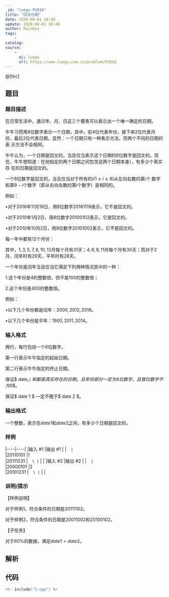 ```yaml
---
_id: "luogu-P2010"
title: "回文日期"
date: 2020-08-01 10:48
update: 2020-08-01 10:48
author: Rainboy
tags:
    - 
catalog: 
source: 
    - 
      oj: luogu
      url: https://www.luogu.com.cn/problem/P2010
---
```


@[toc]

## 题目



### 题目描述

在日常生活中，通过年、月、日这三个要素可以表示出一个唯一确定的日期。

牛牛习惯用$8$位数字表示一个日期，其中，前$4$位代表年份，接下来$2$位代表月 份，最后$2$位代表日期。显然：一个日期只有一种表示方法，而两个不同的日期的表 示方法不会相同。

牛牛认为，一个日期是回文的，当且仅当表示这个日期的8位数字是回文的。现 在，牛牛想知道：在他指定的两个日期之间包含这两个日期本身），有多少个真实存 在的日期是回文的。

一个$8$位数字是回文的，当且仅当对于所有的$i ( 1  \le i \le  8)$从左向右数的第i个 数字和第$9-i$个数字（即从右向左数的第$i$个数字）是相同的。

例如：

•对于2016年11月19日，用$8$位数字$20161119$表示，它不是回文的。

•对于2010年1月2日，用$8$位数字$20100102$表示，它是回文的。

•对于2010年10月2日，用$8$位数字$20101002$表示，它不是回文的。

每一年中都有$12$个月份：

其中，$1,3,5,7,8,10,12$月每个月有$31$天；$4,6,9,11$月每个月有$30$天；而对于$2$月，闰年时有$29$天，平年时有$28$天。

一个年份是闰年当且仅当它满足下列两种情况其中的一种：

1.这个年份是$4$的整数倍，但不是$100$的整数倍；

2.这个年份是$400$的整数倍。

例如：

•以下几个年份都是闰年：$2000,2012,2016$。

•以下几个年份是平年：$1900,2011,2014$。




### 输入格式
两行，每行包括一个$8$位数字。

第一行表示牛牛指定的起始日期。

第二行表示牛牛指定的终止日期。

保证$ date\_i $和都是真实存在的日期，且年份部分一定为$4$位数字，且首位数字不为$0$。

保证$ date 1 $ —定不晚于$ date 2 $。




### 输出格式

一个整数，表示在$date1$和$date2$之间，有多少个日期是回文的。




### 样例

|----|----|
|输入 #1  |输出 #1  |
|```  |```  \
|20110101  |1  \
|20111231  |```  \
|```  |   |
|输入 #2  |输出 #2  |
|```  |```  \
|20000101  |2  \
|20101231  |```  \
|```  |   |



### 说明/提示
【样例说明】

对于样例1，符合条件的日期是$20111102$。

对于样例2，符合条件的日期是$20011002$和$20100102$。

【子任务】

对于$60\%$的数据，满足$date1 = date2$。



## 解析


## 代码

```c
<%- include("1.cpp") %>
```